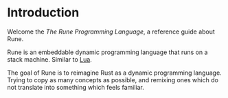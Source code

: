 # Introduction

Welcome the *The Rune Programming Language*, a reference guide about Rune.

Rune is an embeddable dynamic programming language that runs on a stack machine.
Similar to [Lua].

The goal of Rune is to reimagine Rust as a dynamic programming language.
Trying to copy as many concepts as possible, and remixing ones which do not
translate into something which feels familiar.

[Lua]: http://www.lua.org/